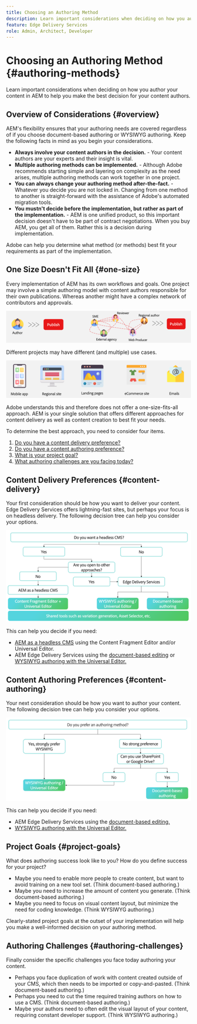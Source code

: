```yaml
---
title: Choosing an Authoring Method
description: Learn important considerations when deciding on how you author your content in AEM to help you make the best decision for your content authors.
feature: Edge Delivery Services
role: Admin, Architect, Developer
---
```


# Choosing an Authoring Method {#authoring-methods}

Learn important considerations when deciding on how you author your content in AEM to help you make the best decision for your content authors.

## Overview of Considerations {#overview}

AEM's flexibility ensures that your authoring needs are covered regardless of if you choose document-based authoring or WYSIWYG authoring. Keep the following facts in mind as you begin your considerations.

* **Always involve your content authors in the decision.** - Your content authors are your experts and their insight is vital.
* **Multiple authoring methods can be implemented.** - Although Adobe recommends starting simple and layering on complexity as the need arises, multiple authoring methods can work together in one project.
* **You can always change your authoring method after-the-fact.** - Whatever you decide you are not locked in. Changing from one method to another is straight-forward with the assistance of Adobe's automated migration tools.
* **You mustn't decide before the implementation, but rather as part of the implementation.** - AEM is one unified product, so this important decision doesn't have to be part of contract negotiations. When you buy AEM, you get all of them. Rather this is a decision during implementation.

Adobe can help you determine what method (or methods) best fit your requirements as part of the implementation.

## One Size Doesn't Fit All {#one-size}

Every implementation of AEM has its own workflows and goals. One project may involve a simple authoring model with content authors responsible for their own publications. Whereas another might have a complex network of contributors and approvals.

![Different authoring workflows](assets/authoring-workflows.png)

Different projects may have different (and multiple) use cases.

![Use cases](assets/use-cases.png)

Adobe understands this and therefore does not offer a one-size-fits-all approach. AEM is your single solution that offers different approaches for content delivery as well as content creation to best fit your needs.

To determine the best approach, you need to consider four items.

1. [Do you have a content delivery preference?](#content-delivery)
1. [Do you have a content authoring preference?](#content-authoring)
1. [What is your project goal?](#project-goals)
1. [What authoring challenges are you facing today?](#authoring-challenges)

## Content Delivery Preferences {#content-delivery}

Your first consideration should be how you want to deliver your content. Edge Delivery Services offers lightning-fast sites, but perhaps your focus is on headless delivery. The following decision tree can help you consider your options.

![Content delivery decision tree](assets/content-delivery-decision-tree.png)

This can help you decide if you need:

* [AEM as a headless CMS](/help/headless/introduction.md) using the Content Fragment Editor and/or Universal Editor.
* AEM Edge Delivery Services using the [document-based editing](/help/edge/docs/authoring.md) or [WYSIWYG authoring with the Universal Editor.](/help/edge/wysiwyg-authoring/authoring.md)

## Content Authoring Preferences {#content-authoring}

Your next consideration should be how you want to author your content. The following decision tree can help you consider your options.

![Content authoring decision tree](assets/content-authoring-decision-tree.png)

This can help you decide if you need:

* AEM Edge Delivery Services using the [document-based editing.](/help/edge/docs/authoring.md)
* [WYSIWYG authoring with the Universal Editor.](/help/edge/wysiwyg-authoring/authoring.md)

## Project Goals {#project-goals}

What does authoring success look like to you? How do you define success for your project?

* Maybe you need to enable more people to create content, but want to avoid training on a new tool set. (Think document-based authoring.)
* Maybe you need to increase the amount of content you generate. (Think document-based authoring.)
* Maybe you need to focus on visual content layout, but minimize the need for coding knowledge. (Think WYSIWYG authoring.)

Clearly-stated project goals at the outset of your implementation will help you make a well-informed decision on your authoring method.

## Authoring Challenges {#authoring-challenges}

Finally consider the specific challenges you face today authoring your content.

* Perhaps you face duplication of work with content created outside of your CMS, which then needs to be imported or copy-and-pasted. (Think document-based authoring.)
* Perhaps you need to cut the time required training authors on how to use a CMS. (Think document-based authoring.)
* Maybe your authors need to often edit the visual layout of your content, requiring constant developer support. (Think WYSIWYG authoring.)
